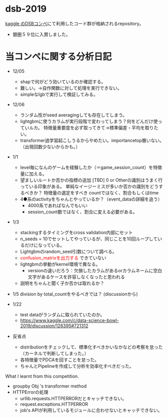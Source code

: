 

# dsb-2019


[kaggle のDSBコンペ](https://www.kaggle.com/c/data-science-bowl-2019/)にて利用したコード群が格納されるrepository。

- 銀圏５９位に入賞しました。


# 当コンペに関する分析日記


- 12/05
    - shapで何がどう効いているのか確認する。
    - 難しい。→自作関数に対して処理を実行できない。
    - simpleなlgbで実行して検証してみる。
- 12/06
    - ランダム性がseed averagingしても存在してしまう。
    - lightgbmに使うカラムが実行段階で変わってしまう？何をどんだけ使っていルカ。
    特徴量重要度を必ず取ってきて→標準偏差・平均を取りたい。
    - transformer過学習起こしうるからやめたい。importancetop層いない。（出現回数少ないからかも。）


- 1/1
    - level毎になんのゲームを経験したか（＝game_session_count）を特徴量に加える。
    - 望ましいルートか否かの指標の追加
    [TBD]
    0 or Otherの識別はうまく行っている印象がある。
    単純なイージーミスが多いか否かの識別をどうするべきか？
        特徴量の選定をすべき
        countではなく、割合もしくはtime
    - 4●系のactivityをちゃんとやっているか？（event_dataの詳細を追う）
        - 4000系であればなんでもいい
        - session_count数ではなく、割合に変える必要がある。
- 1/3
    - stackingするタイミングをcross validation内部にセット
    - n_seeds = 10でセットしてやっているが、同じことを10回ループしているだけになっている。
    - Lightgbmのrandom_seed引数について調べる。
    - <font color="red">confusion_matrixを出力する</font>
        できていない
    - lightgbmの挙動がkernel環境で異なる。
        - versionの違いだろう：欠損したカラムがあるorカラムネームに空白文字があるケースを許容しなくなったと思われる
    - 説明をちゃんと聞く子か否かは取れるか？

- 1/5 division by total_countをやるべきでは？ (discussionから)



- 1/22
    - test dataがランダムに取られていたのか。
    - https://www.kaggle.com/c/data-science-bowl-2019/discussion/126395#721312


- 反省点
    - distributionをチェックして、標準化すべきかいなかなどの考察を怠った（カーネルで判断してしまった。）
    - 各特徴量でPDCAを回すことを怠った。
    - ちゃんとPipelineを作成して分析を効率化すべきだった。
    
What I learnt from this competition.

- groupby Obj 's transformer method
- HTTPErrorの処理
    - urllib.requests.HTTPERRORだとキャッチできない。
    - request.exceptions.HTTPERROR
    - job's APIが利用しているモジュールに合わせないとキャッチできない。




